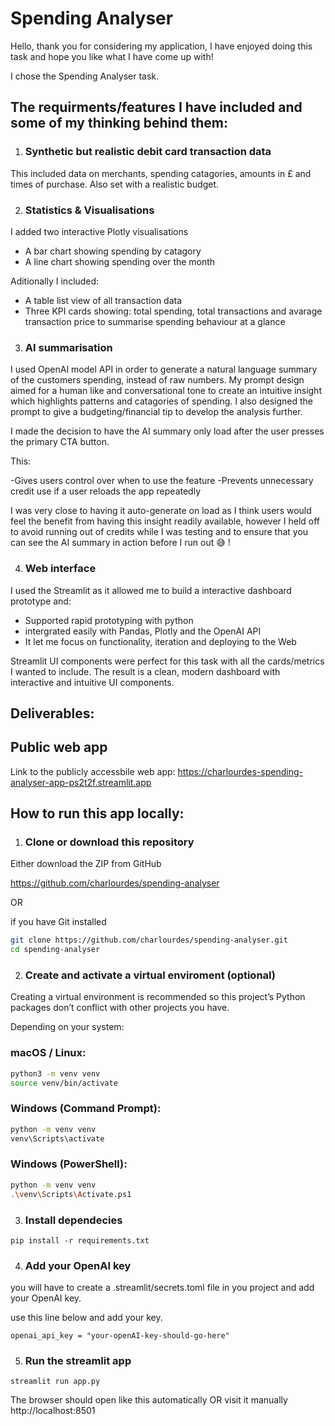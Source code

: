 
# Spending Analyser 

Hello, thank you for considering my application, I  have enjoyed doing this task and hope you like what I have come up with!

I chose the Spending Analyser task. 


## The requirments/features I have included and some of my thinking behind them:


1. ### Synthetic but realistic debit card transaction data 
 This included data on merchants, spending catagories, amounts in £ and times of purchase. Also set with a realistic budget. 



2. ### Statistics & Visualisations 
I added two interactive Plotly visualisations
- A bar chart showing spending by catagory 
- A line chart showing spending over the month 

Aditionally I included:

- A table list view of all transaction data 
- Three KPI cards showing: total spending, total transactions and avarage transaction price to summarise spending behaviour at a glance



3. ### AI summarisation 
 I used OpenAI model API in order to generate a natural language summary of the customers spending, instead of raw numbers. My prompt design aimed for a human like and conversational tone to create an intuitive insight which  highlights patterns and catagories of spending. I also designed the prompt to give a  budgeting/financial tip to develop the analysis further. 

I made the decision to have the AI summary only load after the user presses the primary CTA button.

This:

-Gives users control over when to use the feature
-Prevents unnecessary credit use if a user reloads the app repeatedly

I was very close to having it auto-generate on load as I think users would feel the benefit from having this insight readily available, however I held off to avoid running out of credits while I was testing and to ensure that you can see the AI summary in action before I run out 😅 ! 



4. ### Web interface 
I used the  Streamlit as it allowed me to build a interactive dashboard prototype and:
- Supported rapid prototyping with python 
- intergrated easily with Pandas, Plotly and the OpenAI API
- It let me focus on functionality, iteration and deploying to the Web

Streamlit UI components were perfect for this task with all the cards/metrics I wanted to include. The result is a clean, modern dashboard with interactive and intuitive UI components. 





## Deliverables:

## Public web app

Link to the publicly accessbile web app: https://charlourdes-spending-analyser-app-ps2t2f.streamlit.app




## How to run this app locally:


1. ### Clone or download this repository

Either download the ZIP from GitHub 

https://github.com/charlourdes/spending-analyser

OR

if you have Git installed 

```bash
git clone https://github.com/charlourdes/spending-analyser.git
cd spending-analyser
```



2. ### Create and activate a virtual enviroment (optional)

Creating a virtual environment is recommended so this project’s Python packages don’t conflict with other projects you have. 

Depending on your system: 

### macOS / Linux:
```bash
python3 -m venv venv
source venv/bin/activate
```

### Windows (Command Prompt):
```bash
python -m venv venv
venv\Scripts\activate
```

### Windows (PowerShell):
```bash
python -m venv venv
.\venv\Scripts\Activate.ps1
```


3. ### Install dependecies 

`pip install -r requirements.txt`


4. ### Add your OpenAI key 
you will have to create a .streamlit/secrets.toml file in you project and add your OpenAI key. 

use this line below and add your key. 

`openai_api_key = "your-openAI-key-should-go-here"`


5. ### Run the streamlit app

`streamlit run app.py`

The browser should open like this automatically OR visit it manually
http://localhost:8501



